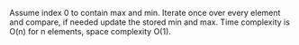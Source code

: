 Assume index 0 to contain max and min. Iterate once over every element and compare, if needed update the stored min and max. Time complexity is O(n) for n elements, space complexity O(1).